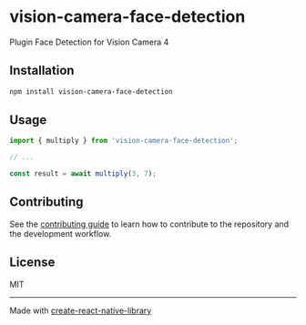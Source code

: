 # vision-camera-face-detection

Plugin Face Detection for Vision Camera 4

## Installation

```sh
npm install vision-camera-face-detection
```

## Usage


```js
import { multiply } from 'vision-camera-face-detection';

// ...

const result = await multiply(3, 7);
```


## Contributing

See the [contributing guide](CONTRIBUTING.md) to learn how to contribute to the repository and the development workflow.

## License

MIT

---

Made with [create-react-native-library](https://github.com/callstack/react-native-builder-bob)
